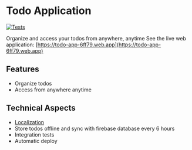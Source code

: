 # Todo Application
[![Tests](https://github.com/aap01/todo-app/actions/workflows/unit-test-pull-request.yml/badge.svg)](https://github.com/aap01/todo-app/actions/workflows/unit-test-pull-request.yml)

Organize and access your todos from anywhere, anytime
See the live web application:
[https://todo-app-6ff79.web.app](https://todo-app-6ff79.web.app)

## Features
- Organize todos
- Access from anywhere anytime

## Technical Aspects
- [Localization](https://docs.flutter.dev/ui/accessibility-and-internationalization/internationalization)
- Store todos offline and sync with firebase database every 6 hours
- Integration tests 
- Automatic deploy
